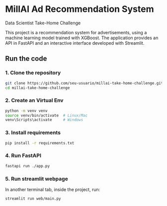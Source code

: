 # MillAI Ad Recommendation System
Data Scientist Take-Home Challenge

This project is a recommendation system for advertisements, using a machine learning model trained with XGBoost. The application provides an API in FastAPI and an interactive interface developed with Streamlit.

## Run the code

### 1. Clone the repository

```bash
git clone https://github.com/seu-usuario/millai-take-home-challenge.git
cd millai-take-home-challenge
```

### 2. Create an Virtual Env

```bash
python -m venv venv
source venv/bin/activate  # Linux/Mac
venv\Scripts\activate     # Windows
```

### 3. Install requirements

```bash
pip install -r requirements.txt
```

### 4. Run FastAPI

```bash
fastapi run ./app.py
```

### 5. Run streamlit webpage

In another terminal tab, inside the project, run:

```bash
streamlit run web/main.py
```